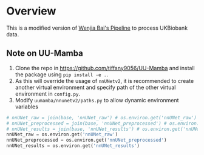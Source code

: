 # Overview
This is a modified version of [Wenjia Bai's Pipeline](https://github.com/baiwenjia/ukbb_cardiac) to process UKBiobank data.

## Note on UU-Mamba

1. Clone the repo in https://github.com/tiffany9056/UU-Mamba and install the package using `pip install -e .`. 
2. As this will override the usage of `nnUNetv2`, it is recommended to create another virtual environment and specify path of the other virtual environment in `config.py`.
3. Modify `uumamba/nnunetv2/paths.py` to allow dynamic environment variables
```python
# nnUNet_raw = join(base, 'nnUNet_raw') # os.environ.get('nnUNet_raw')
# nnUNet_preprocessed = join(base, 'nnUNet_preprocessed') # os.environ.get('nnUNet_preprocessed')
# nnUNet_results = join(base, 'nnUNet_results') # os.environ.get('nnUNet_results')
nnUNet_raw = os.environ.get('nnUNet_raw')
nnUNet_preprocessed = os.environ.get('nnUNet_preprocessed')
nnUNet_results = os.environ.get('nnUNet_results')
```

